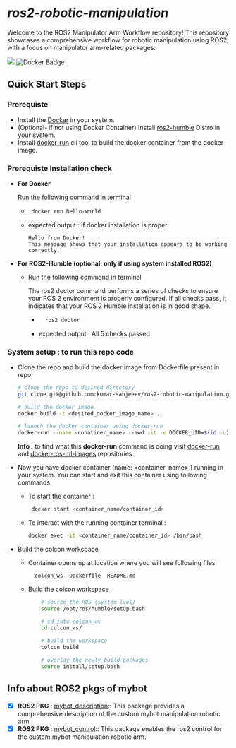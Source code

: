 # *ros2-robotic-manipulation*
Welcome to the ROS2 Manipulator Arm Workflow repository! This repository showcases a comprehensive workflow for robotic manipulation using ROS2, with a focus on manipulator arm-related packages.

<img src="https://img.shields.io/badge/ROS 2-humble-blueviolet"/>   ![Docker Badge](https://img.shields.io/badge/Docker-2496ED?style=flat-square&logo=docker&logoColor=white)

## Quick Start Steps
### Prerequiste 
- Install the [Docker](https://docs.docker.com/engine/install/ubuntu/) in your system.
- (Optional- if not using Docker Container) Install [ros2-humble](https://docs.ros.org/en/humble/Installation/Ubuntu-Install-Debians.html) Distro in your system.
- Install [docker-run](https://github.com/ika-rwth-aachen/docker-run) cli tool to build the docker container from the docker image.

### Prerequiste Installation check
- **For Docker**

    Run the following command in terminal
    - ```bash 
       docker run hello-world
         ```
    - expected output :  if docker installation is proper
        ```
        Hello from Docker!
        This message shows that your installation appears to be working correctly.
        ```
- **For ROS2-Humble (optional: only if using system installed ROS2)** 
  - Run the following command in terminal

    The ros2 doctor command performs a series of checks to ensure your ROS 2 environment is properly configured. If all checks pass, it indicates that your ROS 2 Humble installation is in good shape.
    - ```bash 
        ros2 doctor 
        ```

    - expected output : 
            All 5 checks passed

### System setup : to run this repo code
- Clone the repo and build the docker image from Dockerfile present in repo
  ```bash
  # clone the repo to desired directory
  git clone git@github.com:kumar-sanjeeev/ros2-robotic-manipulation.git

  # build the docker image 
  docker build -t <desired_docker_image_name> . 

  # launch the docker container using docker-run 
  docker-run --name <conatiner_name> --mwd -it -e DOCKER_UID=$(id -u) -e DOCKER_GID=$(id -g) -e DOCKER_USER=$(id -un) --no-gpu --no-rm <desired_docker_image_name>:latest
  ```
  **Info :** to find what this **docker-run** command is doing visit [docker-run](https://github.com/ika-rwth-aachen/docker-run) and [docker-ros-ml-images](https://github.com/ika-rwth-aachen/docker-ros-ml-images) repositories.

- Now you have docker container (name: <container_name> ) running in your system. You can start and exit this container using following commands

    - To start the container :

        ```bash
         docker start <container_name/container_id>
         ```
    - To interact with the running container terminal :

        ```bash
        docker exec -it <container_name/container_id> /bin/bash 
        ```
- Build the colcon workspace
    - Container opens up at location where you will see following files
      ```bash
        colcon_ws  Dockerfile  README.md
      ```
    - Build the colcon workspace
      ```bash
          # source the ROS (system lvel)
          source /opt/ros/humble/setup.bash

          # cd into colcon_ws
          cd colcon_ws/

          # build the workspace
          colcon build

          # overlay the newly build packages
          source install/setup.bash
      ```

## Info about ROS2 pkgs of mybot
- [x] **ROS2 PKG** : [mybot_description](colcon_ws/src/mybot_description/):: This package provides a comprehensive description of the custom mybot manipulation robotic arm.
- [x] **ROS2 PKG** : [mybot_control](colcon_ws/src/mybot_control/):: This package enables the ros2 control for the
custom mybot manipulation robotic arm.
